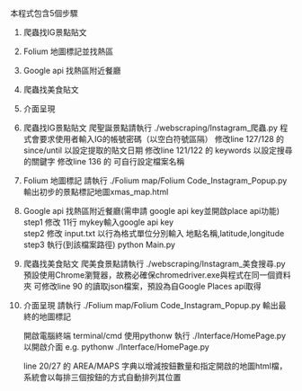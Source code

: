 本程式包含5個步驟
 1. 爬蟲找IG景點貼文
 2. Folium 地圖標記並找熱區
 3. Google api 找熱區附近餐廳
 4. 爬蟲找美食貼文
 5. 介面呈現

1. 爬蟲找IG景點貼文
爬聖誕景點請執行 ./webscraping/Instagram_爬蟲.py
	程式會要求使用者輸入IG的帳號密碼（以空白符號區隔）
	修改line 127/128 的 since/until 以設定提取的貼文日期
	修改line 121/122 的 keywords 以設定搜尋的關鍵字
	修改line 136 的 可自行設定檔案名稱

2. Folium 地圖標記
請執行 ./Folium map/Folium Code_Instagram_Popup.py 輸出初步的景點標記地圖xmas_map.html

3. Google api 找熱區附近餐廳(需申請 google api key並開啟place api功能)  
	step1 修改 11行 mykey輸入google api key  
	step2 修改 input.txt 以行為格式單位分別輸入 地點名稱,latitude,longitude  
	step3 執行(到該檔案路徑) python Main.py  

4. 爬蟲找美食貼文
爬美食景點請執行 ./webscraping/Instagram_美食搜尋.py
	預設使用Chrome瀏覽器，故務必確保chromedriver.exe與程式在同一個資料夾
	可修改line 90 的讀取json檔案，預設為自Google Places api取得

5. 介面呈現
	請執行 ./Folium map/Folium Code_Instagram_Popup.py 輸出最終的地圖標記
	
	開啟電腦終端 terminal/cmd 使用pythonw 執行 ./Interface/HomePage.py 以開啟介面
	e.g.
	pythonw ./Interface/HomePage.py
	
	line 20/27 的 AREA/MAPS 字典以增減按鈕數量和指定開啟的地圖html檔，系統會以每排三個按鈕的方式自動排列其位置
